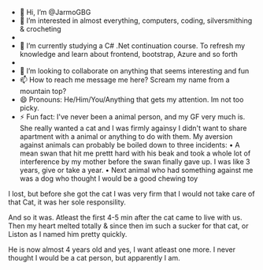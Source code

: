 - 👋 Hi, I’m @JarmoGBG
- 👀 I’m interested in almost everything, computers, coding, silversmithing & crocheting
- 
- 🌱 I’m currently studying a C# .Net continuation course. To refresh my knowledge and learn about frontend, bootstrap, Azure and so forth
- 
- 💞️ I’m looking to collaborate on anything that seems interesting and fun
- 📫 How to reach me message me here? Scream my name from a mountain top?
- 😄 Pronouns: He/Him/You/Anything that gets my attention. Im not too picky.
- ⚡ Fun fact: I've never been a animal person, and my GF very much is. She really wanted a cat and I was firmly againsy 
I didn't want to share apartment with a animal or anything to do with them.
My aversion against animals can probably be boiled down to three incidents:
 • A mean swan that hit me prettt hard with his beak
   and took a whole lot of interference by my mother before the swan finally gave up. I was like 3 years, give or take a year.
  • Next animal who had something against me was a dog who thought I would be a good chewing toy
   
I lost, but before she got the cat I was very firm that I would not take care of that Cat, it was her sole responsility.

And so it was. Atleast the first 4-5 min after the cat came to live with us. Then my heart melted totally & since then im such a sucker for that cat, or Liston as I named him pretty quickly.

He is now almost 4 years old and yes, I want atleast one more. I never thought I would be a cat person,
but apparently I am. 
<!--

-
JarmoGBG/JarmoGBG is a ✨ special ✨ repository because its `README.md` (this file) appears on your GitHub profile.
You can click the Preview link to take a look at your changes.
--->
